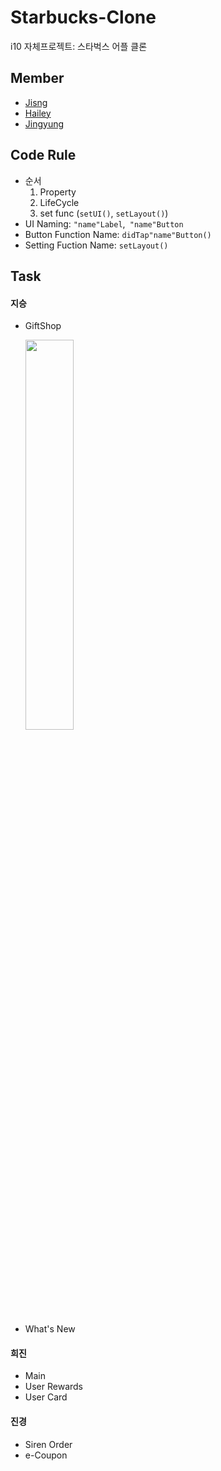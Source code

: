 # Starbucks-Clone
i10 자체프로젝트: 스타벅스 어플 클론

## Member
- [Jisng](https://github.com/jisng)
- [Hailey](https://github.com/foxwavez)
- [Jingyung](https://github.com/jingyungkim)

## Code Rule
- 순서
  1. Property
  2. LifeCycle
  3. set func (`setUI()`, `setLayout()`)
- UI Naming: `"name"Label`,` "name"Button`
- Button Function Name: `didTap"name"Button()`
- Setting Fuction Name: `setLayout()`

## Task
#### 지승
- GiftShop

  <p>
    <img src="gif/GiftShop" width="40%">
  </p>

  

- What's New
#### 희진
- Main
- User Rewards
- User Card
#### 진경
- Siren Order
- e-Coupon
